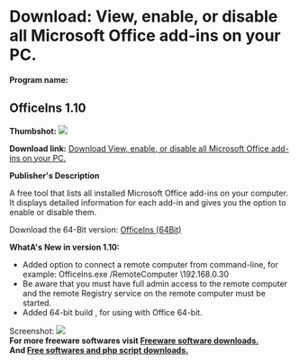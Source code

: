 # Download: View, enable, or disable all Microsoft Office add-ins on your PC.

**Program name:**

## OfficeIns 1.10

  
**Thumbshot:** ![](http://www.freewarefiles.com/screenshot/officeins_md.jpg)   
  
**Download link:** [Download View, enable, or disable all Microsoft Office add-ins on your PC.](http://freesoftwares.boysofts.com/OfficeIns_program_89901.html)  
  


**Publisher's Description**  
  


A free tool that lists all installed Microsoft Office add-ins on your computer. It displays detailed information for each add-in and gives you the option to enable or disable them. 

Download the 64-Bit version: [OfficeIns (64Bit)](http://www.nirsoft.net/utils/officeins-x64.zip)

**WhatA's New in version 1.10:**

  * Added option to connect a remote computer from command-line, for example: OfficeIns.exe /RemoteComputer \192.168.0.30 
  * Be aware that you must have full admin access to the remote computer and the remote Registry service on the remote computer must be started. 
  * Added 64-bit build , for using with Office 64-bit. 

  
  
Screenshot: ![](http://www.freewarefiles.com/screenshot/officeins.jpg)   
**For more freeware softwares visit [Freeware software downloads.](http://freesoftwares.boysofts.com/)**   
**And [Free softwares and php script downloads.](http://www.boysofts.com/)**
